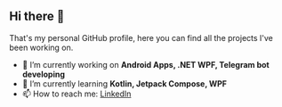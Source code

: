 ## Hi there 👋

That's my personal GitHub profile, here you can find all the projects I've been working on.

- 🔭 I’m currently working on **Android Apps, .NET WPF, Telegram bot developing**
- 🌱 I’m currently learning **Kotlin, Jetpack Compose, WPF**
- 📫 How to reach me: [LinkedIn](linkedin.com/in/christian-benetti-959a9b209)
